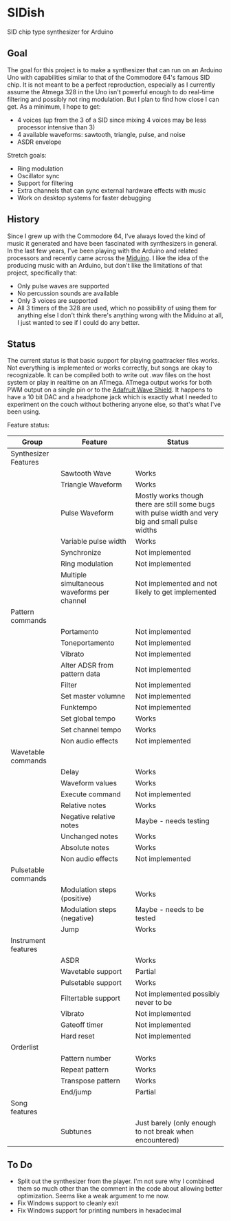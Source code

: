 # SIDish
SID chip type synthesizer for Arduino

## Goal
The goal for this project is to make a synthesizer that can run on an Arduino Uno
with capabilities similar to that of the Commodore 64's famous SID chip. It is not
meant to be a perfect reproduction, especially as I currently assume the Atmega 328
in the Uno isn't powerful enough to do real-time filtering and possibly not ring
modulation. But I plan to find how close I can get. As a minimum, I hope to get:
* 4 voices (up from the 3 of a SID since mixing 4 voices may be less processor intensive than 3)
* 4 available waveforms: sawtooth, triangle, pulse, and noise
* ASDR envelope

Stretch goals:
* Ring modulation
* Oscillator sync
* Support for filtering
* Extra channels that can sync external hardware effects with music
* Work on desktop systems for faster debugging

## History
Since I grew up with the Commodore 64, I've always loved the kind of music it generated and have been fascinated with synthesizers in general. In the last few years, I've been playing with the Arduino and related processors and recently came across the [Miduino](http://emotiscope.co/miduino/). I like the idea of the producing music with an Arduino, but don't like the limitations of that project, specifically that:
* Only pulse waves are supported
* No percussion sounds are available
* Only 3 voices are supported
* All 3 timers of the 328 are used, which no possibility of using them for anything else
I don't think there's anything wrong with the Miduino at all, I just wanted to see if I could do any better.

## Status
The current status is that basic support for playing goattracker files works. Not everything is implemented or works
correctly, but songs are okay to recognizable. It can be compiled both to write out .wav files on the host system or
play in realtime on an ATmega.
ATmega output works for both PWM output on a single pin or to the [Adafruit Wave Shield](https://www.adafruit.com/product/94). 
It happens to have a 10 bit DAC and a headphone jack which is exactly what I needed to experiment on the couch without bothering anyone else, 
so that's what I've been using.

Feature status:

| Group | Feature      | Status |
| ----- | ------------ | ------ |
| Synthesizer Features | | |
| | Sawtooth Wave | Works |
| | Triangle Waveform | Works |
| | Pulse Waveform | Mostly works though there are still some bugs with pulse width and very big and small pulse widths|
| | Variable pulse width | Works |
| | Synchronize | Not implemented |
| | Ring modulation | Not implemented |
| | Multiple simultaneous waveforms per channel | Not implemented and not likely to get implemented |
| Pattern commands | | |
| | Portamento | Not implemented |
| | Toneportamento | Not implemented |
| | Vibrato | Not implemented |
| | Alter ADSR from pattern data | Not implemented |
| | Filter | Not implemented |
| | Set master volumne | Not implemented |
| | Funktempo | Not implemented |
| | Set global tempo | Works |
| | Set channel tempo | Works |
| | Non audio effects | Not implemented |
| Wavetable commands | | |
| | Delay | Works |
| | Waveform values | Works |
| | Execute command | Not implemented |
| | Relative notes | Works |
| | Negative relative notes | Maybe - needs testing |
| | Unchanged notes | Works |
| | Absolute notes | Works |
| | Non audio effects | Not implemented |
| Pulsetable commands | | |
| | Modulation steps (positive) | Works |
| | Modulation steps (negative) | Maybe - needs to be tested |
| | Jump | Works |
| Instrument features | | |
| | ASDR | Works |
| | Wavetable support | Partial |
| | Pulsetable support | Works |
| | Filtertable support | Not implemented possibly never to be |
| | Vibrato | Not implemented |
| | Gateoff timer | Not implemented |
| | Hard reset | Not implemented |
| Orderlist | | |
| | Pattern number | Works |
| | Repeat pattern | Works |
| | Transpose pattern | Works |
| | End/jump | Partial |
| Song features | | |
| | Subtunes | Just barely (only enough to not break when encountered) |

## To Do
* Split out the synthesizer from the player. I'm not sure why I combined them so much other than the comment in the code about allowing better optimization. Seems like a weak argument to me now.
* Fix Windows support to cleanly exit
* Fix Windows support for printing numbers in hexadecimal

